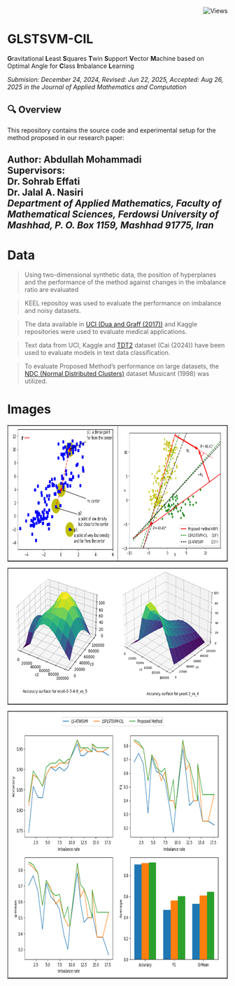 <div align="right">
    
![Views](https://views-counter.vercel.app/badge?pageId=abdhmohammadi%2FGLSTSVM-CIL&label=Views)   

</div>

# GLSTSVM-CIL
**G**ravitational **L**east **S**quares **T**win **S**upport **V**ector **M**achine based on Optimal Angle for **C**lass **I**mbalance **L**earning

_Submision: December 24, 2024, Revised: Jun 22, 2025, Accepted: Aug 26, 2025 in the Journal of Applied Mathematics and Computation_
## 🔍 Overview

This repository contains the source code and experimental setup for the method proposed in our research paper:

<!--***Data, code, and analysis will be fully uploaded after the article is completed and accepted.***
-->
Author: Abdullah Mohammadi<br>
Supervisors: <br>
    Dr. Sohrab Effati<br>
    Dr. Jalal A. Nasiri<br>
    *Department of Applied Mathematics, Faculty of Mathematical Sciences, Ferdowsi University of Mashhad, P. O. Box 1159, Mashhad 91775, Iran*
---
# Data
> Using two-dimensional synthetic data, the position of hyperplanes and the performance of the method against changes in the imbalance ratio are evaluated

> KEEL repositoy was used to evaluate the performance on imbalance and noisy datasets.

> The data available in <a href="http://archive.ics.uci.edu/ml">UCI (Dua and Graff (2017))</a> and Kaggle repositories were used to evaluate medical applications.
 
> Text data from UCI, Kaggle and <a href="http://www.cad.zju.edu.cn/home/dengcai/Data/TextData.html">TDT2</a> dataset (Cai (2024)) have been used to evaluate models in text data classification.

> To evaluate Proposed Method’s performance on large datasets, the <a href="https://research.cs.wisc.edu/dmi/svm/ndc/"> NDC (Normal Distributed Clusters)</a> dataset Musicant (1998) was utilized.
# Images
<table align='center' border='1'>
<tr>
	<td align='center'><img src='https://github.com/abdhmohammadi/GLSTSVM-CIL/blob/main/images/gravity-presentation.png' width='400' height='300'/></td>
    <td align='center'><img src='https://github.com/abdhmohammadi/GLSTSVM-CIL/blob/main/images/hyperplanes.png' width='400' height='300'/></td>
</tr>
</table>

<table align='center' border='1'>
<tr>
	<td align='center'><img src='https://github.com/abdhmohammadi/GLSTSVM-CIL/blob/main/images/surface-c2-c3.png' width='828' height='300'/></td>
</tr>
</table>

<table align='center' border='1'>
<tr>
	<td align='center'><img src='https://github.com/abdhmohammadi/GLSTSVM-CIL/blob/main/images/Imbalance-rate-plotes.png' width='828' height='600'/></td>
</tr>
</table>
<!--
> **"An Angle-based Least Squares Generalized Weighted LSTSVM for Class Imbalance Learning"**  
> Submitted to *Journal of Applied Mathematics and Computation*, 2025.

Our proposed method is designed for binary classification tasks with high class imbalance and Gaussian noise. It integrates fuzzy membership weighting and angle-based optimization, outperforming other LS-SVM variants such as LS-ATWSVM and LSFLSTSVM-CIL.

## 🧪 Highlights

- Effective under varying class imbalance ratios (1:1 to 1:20)
- Robust to additive Gaussian noise (mean = 0, variance = 1)
- Combines the strengths of both fuzzy weighting and angle-based boundary design
- Evaluated with four performance metrics: **Accuracy**, **F1-Score**, **G-Mean**, and their **average**

## 📁 Project Structure

```
.
├── datasets/
│   └── synthetic/
├── results/
│   └── figures/
│       └── Figure_1.png
├── src/
│   ├── alsgw_lstsqvm.py
│   └── utils.py
├── notebooks/
│   └── experiments.ipynb
├── requirements.txt
└── README.md
```

## ⚙️ Installation

Make sure you have Python 3.9 or later installed. Then, install the required packages:

```bash
pip install -r requirements.txt
```

## 🚀 Running the Code

To reproduce the main experiments on synthetic datasets with Gaussian noise and varying imbalance ratios:

```bash
python src/alsgw_lstsqvm.py
```

You can also explore the Jupyter notebook:

```bash
jupyter notebook notebooks/experiments.ipynb
```

## 📊 Sample Result

The figure below demonstrates model performance across varying class imbalance ratios:

![Imbalance Rate Chart](results/figures/Figure_1.png)

- **Top-left**: Accuracy  
- **Top-right**: F1-score  
- **Bottom-left**: G-Mean  
- **Bottom-right**: Average of all three metrics  

The proposed method shows superior or equal performance in most scenarios, particularly due to its integrated dual-weight optimization structure.

## 📎 Citation

If you use this code in your research, please cite our work:

```bibtex
@article{YourLastName2025ALSGW,
  title={An Angle-based Least Squares Generalized Weighted LSTSVM for Class Imbalance Learning},
  author={Your Name and Co-authors},
  journal={Journal of Applied Mathematics and Computation},
  year={2025}
}
```

## 📜 License

This project is open-source and available under the MIT License.


## 👤 Author

**[Your Full Name]**  
Department of Mathematics, [Your University]  
GitHub: [@yourusername](https://github.com/yourusername)  
Website: [yourwebsite.com](https://yourwebsite.com)
-->
